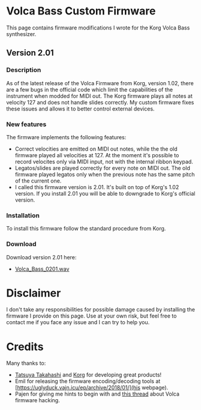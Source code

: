 # Volca Bass Custom Firmware
This page contains firmware modifications I wrote for the Korg Volca Bass synthesizer.
## Version 2.01
### Description
As of the latest release of the Volca Firmware from Korg, version 1.02, there are a few bugs in the official code which limit the capabilities of the instrument when modded for MIDI out. The Korg firmware plays all notes at velocity 127 and does not handle slides correctly. My custom firmware fixes these issues and allows it to better control external devices.
### New features
The firmware implements the following features:
* Correct velocities are emitted on MIDI out notes, while the the old firmware played all velocities at 127. At the moment it's possible to record velocites only via MIDI input, not with the internal ribbon keypad.
* Legatos/slides are played correctly for every note on MIDI out. The old firmware played legatos only when the previous note has the same pitch of the current one.
* I called this firmware version is 2.01. It's built on top of Korg's 1.02 version. If you install 2.01 you will be able to downgrade to Korg's official version.
### Installation
To install this firmware follow the standard procedure from Korg.
### Download
Download version 2.01 here:
* [Volca_Bass_0201.wav](Volca_Bass_0201.wav)
# Disclaimer
I don't take any responsibilities for possible damage caused by installing the firmware I provide on this page. Use at your own risk, but feel free to contact me if you face any issue and I can try to help you.
# Credits
Many thanks to:
* [Tatsuya Takahashi](https://www.tatsuyatakahashi.com/) and [Korg](https://www.korg.com) for developing great products!
* Emil for releasing the firmware encoding/decoding tools at [https://uglyduck.vajn.icu/ep/archive/2018/01/](his webpage).
* Pajen for giving me hints to begin with and [this thread](https://www.gearslutz.com/board/electronic-music-instruments-and-electronic-music-production/1232112-volca-sample-firmware-hack.html?s=9dd803db3f00c353b81f8eccea4ead0a) about Volca firmware hacking.
